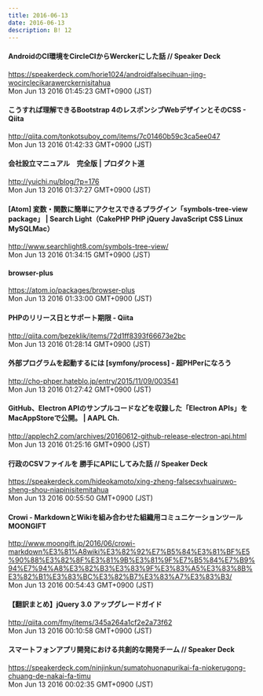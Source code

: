 ```yaml
---
title: 2016-06-13
date: 2016-06-13
description: B! 12
---
```


#### AndroidのCI環境をCircleCIからWerckerにした話 // Speaker Deck
https://speakerdeck.com/horie1024/androidfalsecihuan-jing-wocirclecikarawerckernisitahua<br>
Mon Jun 13 2016 01:45:23 GMT+0900 (JST)<br>


#### こうすれば理解できるBootstrap 4のレスポンシブWebデザインとそのCSS - Qiita
http://qiita.com/tonkotsuboy_com/items/7c01460b59c3ca5ee047<br>
Mon Jun 13 2016 01:42:33 GMT+0900 (JST)<br>


#### 会社設立マニュアル　完全版 | プロダクト道
http://yuichi.nu/blog/?p=176<br>
Mon Jun 13 2016 01:37:27 GMT+0900 (JST)<br>


#### [Atom] 変数・関数に簡単にアクセスできるプラグイン「symbols-tree-view package」 | Search Light（CakePHP PHP jQuery JavaScript CSS Linux MySQLMac）
http://www.searchlight8.com/symbols-tree-view/<br>
Mon Jun 13 2016 01:34:15 GMT+0900 (JST)<br>


#### browser-plus
https://atom.io/packages/browser-plus<br>
Mon Jun 13 2016 01:33:00 GMT+0900 (JST)<br>


#### PHPのリリース日とサポート期限 - Qiita
http://qiita.com/bezeklik/items/72d1ff8393f66673e2bc<br>
Mon Jun 13 2016 01:28:14 GMT+0900 (JST)<br>


#### 外部プログラムを起動するには [symfony/process] - 超PHPerになろう
http://cho-phper.hateblo.jp/entry/2015/11/09/003541<br>
Mon Jun 13 2016 01:27:42 GMT+0900 (JST)<br>


#### GitHub、Electron APIのサンプルコードなどを収録した「Electron APIs」をMacAppStoreで公開。 | AAPL Ch.
http://applech2.com/archives/20160612-github-release-electron-api.html<br>
Mon Jun 13 2016 01:25:16 GMT+0900 (JST)<br>


#### 行政のCSVファイルを 勝手にAPIにしてみた話 // Speaker Deck
https://speakerdeck.com/hideokamoto/xing-zheng-falsecsvhuairuwo-sheng-shou-niapinisitemitahua<br>
Mon Jun 13 2016 00:55:50 GMT+0900 (JST)<br>


#### Crowi - MarkdownとWikiを組み合わせた組織用コミュニケーションツール MOONGIFT
http://www.moongift.jp/2016/06/crowi-markdown%E3%81%A8wiki%E3%82%92%E7%B5%84%E3%81%BF%E5%90%88%E3%82%8F%E3%81%9B%E3%81%9F%E7%B5%84%E7%B9%94%E7%94%A8%E3%82%B3%E3%83%9F%E3%83%A5%E3%83%8B%E3%82%B1%E3%83%BC%E3%82%B7%E3%83%A7%E3%83%B3/<br>
Mon Jun 13 2016 00:54:43 GMT+0900 (JST)<br>


#### 【翻訳まとめ】jQuery 3.0 アップグレードガイド
http://qiita.com/fmy/items/345a264a1cf2e2a73f62<br>
Mon Jun 13 2016 00:10:58 GMT+0900 (JST)<br>


#### スマートフォンアプリ開発における共創的な開発チーム // Speaker Deck
https://speakerdeck.com/ninjinkun/sumatohuonapurikai-fa-niokerugong-chuang-de-nakai-fa-timu<br>
Mon Jun 13 2016 00:02:35 GMT+0900 (JST)<br>


